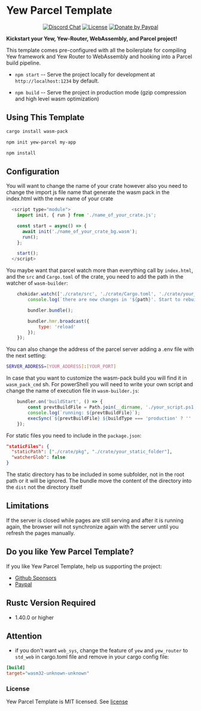# Yew Parcel Template

<div align="center">
    <p>
        <a href="https://discord.gg/ZHWmUaf" target="_blank"><img alt="Discord Chat" src="https://img.shields.io/badge/Discor-Spielrs%20-yellowgreen"/></a>
        <a href="https://github.com/spielrs/yew-parcel-template/blob/master/LICENSE" target="_blank"><img alt="License" src="https://img.shields.io/badge/License-MIT%20-lightgrey"></a>
        <a href="https://paypal.me/dancespiele?locale.x=en_US" target="_blank"><img alt="Donate by Paypal" src="https://img.shields.io/badge/Donate-PayPal-green.svg"/></a>
    </p>
</div>

**Kickstart your Yew, Yew-Router, WebAssembly, and Parcel project!**

This template comes pre-configured with all the boilerplate for compiling Yew framework and Yew Router
to WebAssembly and hooking into a Parcel build pipeline.

* `npm start` -- Serve the project locally for
  development at `http://localhost:1234` by default.

* `npm build` -- Serve the project in production mode (gzip compression and high level wasm optimization)

## Using This Template

```sh
cargo install wasm-pack
```

```sh
npm init yew-parcel my-app
```

```sh
npm install
```

## Configuration

You will want to change the name of your crate however also you need to change the import js file name that generate the wasm pack in the index.html
with the new name of your crate

```javascript
  <script type="module">
    import init, { run } from './name_of_your_crate.js';

    const start = async() => {
      await init('./name_of_your_crate_bg.wasm');
      run();
    };

    start();
  </script>
```

You maybe want that parcel watch more than everything call by `index.html`, and the `src` and `Cargo.toml` of the crate, you need to add the path in the watcher of `wasm-builder`:

```javascript
    chokidar.watch(['./crate/src', './crate/Cargo.toml', './crate/your_new_path_to_watch']).on('change', async (event, path) => {
        console.log(`there are new changes in '${path}'. Start to rebuild rustwasm sources`);

        bundler.bundle();

        bundler.hmr.broadcast({
            type: 'reload'
        });
    });
```

You can also change the address of the parcel server adding a .env file with the next setting:

```sh
SERVER_ADDRESS=[YOUR_ADDRESS]:[YOUR_PORT]
```

In case that you want to customize the wasm-pack build you will find it in `wasm_pack_cmd` sh. For powerShell you will need to write your own script
and change the name of execution file in `wasm-builder.js`:

```javascript
    bundler.on('buildStart', () => {
        const prevtBuildFile = Path.join(__dirname, './your_script.ps1');
        console.log(`running: ${prevtBuildFile}`);
        execSync(`${prevtBuildFile} ${buildType === 'production' ? '' : '--dev'}`, {stdio: 'inherit'});
    });

```

For static files you need to include in the `package.json`:

```json
"staticFiles": {
  "staticPath": ["./crate/pkg", "./crate/your_static_folder"],
  "watcherGlob": false
}
```

The static directory has to be included in some subfolder, not in the root path or it will be ignored. The bundle move the content of the directory
into the `dist` not the directory itself

## Limitations
If the server is closed while pages are still serving and after it is running again, the browser will not synchronize again with the server until
you refresh the pages manually.

## Do you like Yew Parcel Template?
If you like Yew Parcel Template, help us supporting the project:
- [Github Sponsors](https://github.com/sponsors/dancespiele)
- [Paypal](https://paypal.me/dancespiele?locale.x=en_US)


## Rustc Version Required

- 1.40.0 or higher

## Attention

- if you don't want `web_sys`, change the feature of `yew` and `yew_router` to `std_web` in cargo.toml file and remove in your cargo config file:

```toml
[build]
target="wasm32-unknown-unknown"
```

### License

Yew Parcel Template is MIT licensed. See [license](LICENSE)